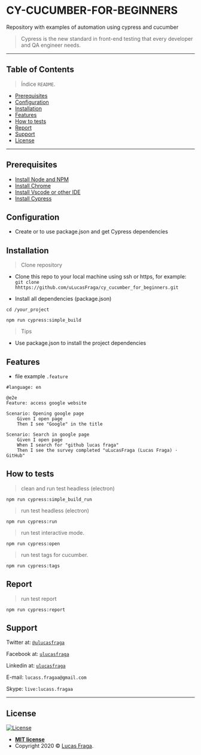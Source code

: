 # CY-CUCUMBER-FOR-BEGINNERS

Repository with examples of automation using cypress and cucumber

> Cypress is the new standard in front-end testing that every developer and QA engineer needs.

---

## Table of Contents

> Índice `README`.

  - [Prerequisites](#prerequisites)
  - [Configuration](#configuration)
  - [Installation](#installation)
  - [Features](#features)
  - [How to tests](#how-to-tests)
  - [Report](#report)
  - [Support](#support)
  - [License](#license)

---

## Prerequisites

- [Install Node and NPM](https://nodejs.org/en/)
- [Install Chrome](https://www.google.com/chrome/)
- [Install Vscode or other IDE](https://code.visualstudio.com/download)
- [Install Cypress](https://docs.cypress.io/guides/getting-started/installing-cypress.html#Installing)

## Configuration

- Create or to use package.json and get Cypress dependencies

## Installation

> Clone repository

- Clone this repo to your local machine using ssh or https, for example: `git clone hhttps://github.com/uLucasFraga/cy_cucumber_for_beginners.git`

- Install all dependencies (package.json)

`cd /your_project`

`npm run cypress:simple_build`

> Tips

- Use package.json to install the project dependencies

## Features

- file example `.feature`

```gherkin
#language: en

@e2e
Feature: access google website

Scenario: Opening google page
    Given I open page
    Then I see "Google" in the title

Scenario: Search in google page
    Given I open page
    When I search for "github lucas fraga"
    Then I see the survey completed "uLucasFraga (Lucas Fraga) · GitHub"
```

## How to tests

> clean and run test headless (electron)

`npm run cypress:simple_build_run`

> run test headless (electron)

`npm run cypress:run`

> run test interactive mode.

`npm run cypress:open`

> run test tags for cucumber.

`npm run cypress:tags`

## Report

> run test report

`npm run cypress:report`

## Support

  Twitter at: <a href="https://twitter.com/uLucasFraga" target="_blank">`@ulucasfraga`</a>
  
  Facebook at: <a href="https://www.facebook.com/lucass.fragaa" target="_blank">`ulucasfraga`</a>
  
  Linkedin at: <a href="https://www.linkedin.com/in/ulucasfraga" target="_blank">`ulucasfraga`</a>

E-mail: `lucass.fragaa@gmail.com`

Skype: `live:lucass.fragaa`

---

## License

[![License](http://img.shields.io/:license-mit-blue.svg?style=flat-square)](http://badges.mit-license.org)

- **[MIT license](http://opensource.org/licenses/mit-license.php)**
- Copyright 2020 © <a href="https://www.linkedin.com/in/ulucasfraga/" target="_blank">Lucas Fraga</a>.
